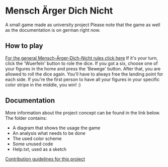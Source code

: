 # Mensch Ärger Dich Nicht
A small game made as university project
Please note that the game as well as the 
documentation is on german right now.

## How to play
[For the general Mensch-Ärger-Dich-Nicht rules click here](https://en.wikipedia.org/wiki/Mensch_%C3%A4rgere_Dich_nicht)
If it's your turn, click the 'Wuerfeln' button to role the dice.
If you got a six, choose one of your figures in the home and press
the 'Bewege' button. After that, you are allowed to roll the dice
again. You'll have to always free the landing point for each side.
If you're the first person to have all your figures in your specific
color stripe in the middle, you win! :)

## Documentation
More information about the project concept can be found
in the link below. 
The folder contains:
- A diagram that shows the usage the game
- An analysis what needs to be done
- The used color scheme
- Some unused code
- Help.txt, used as a sketch

[Contribution guidelines for this project](https://github.com/Marvin2611/MenschAergerDichNicht/tree/master/MAD/Ressourcen/Dokumentation)
